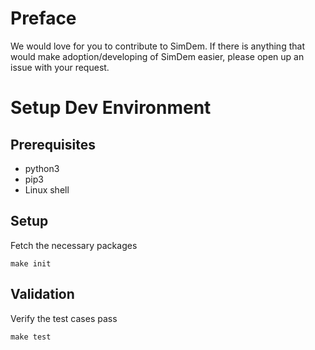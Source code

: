 # Preface

We would love for you to contribute to SimDem.  If there is anything that would make adoption/developing of SimDem easier, please open up an issue with your request.

# Setup Dev Environment

## Prerequisites

* python3
* pip3
* Linux shell

## Setup

Fetch the necessary packages

```
make init
```

## Validation

Verify the test cases pass

```
make test
```